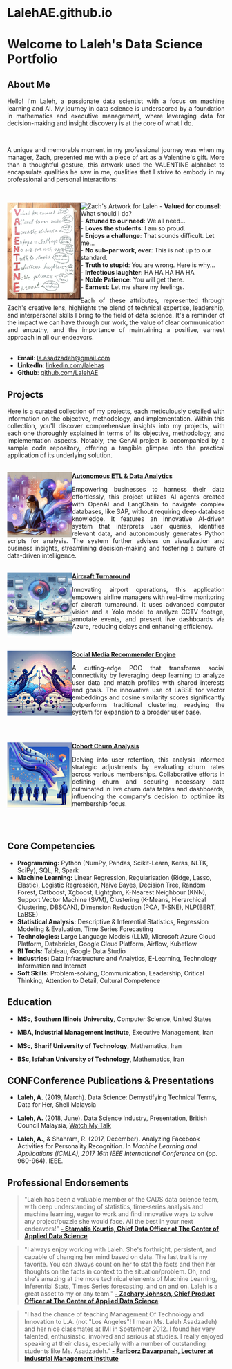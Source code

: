 # LalehAE.github.io

# Welcome to Laleh's Data Science Portfolio

## About Me
<div style="text-align: justify;">

Hello! I'm Laleh, a passionate data scientist with a focus on machine learning and AI. My journey in data science is underscored by a foundation in mathematics and executive management, where leveraging data for decision-making and insight discovery is at the core of what I do.
</div>
<br>

<div style="text-align: justify;">

A unique and memorable moment in my professional journey was when my manager, Zach, presented me with a piece of art as a Valentine's gift. More than a thoughtful gesture, this artwork used the VALENTINE alphabet to encapsulate qualities he saw in me, qualities that I strive to embody in my professional and personal interactions:
</div>
<br>

<img align="left" width="170" src="images/zach.png">![Zach's Artwork for Laleh](https://www.linkedin.com/posts/lalehas_i-am-truly-thrilled-by-such-a-creative-valuable-activity-6767003037186818048-PEA9?utm_source=share&utm_medium=member_desktop) - **Valued for counsel**: What should I do?<br>- **Attuned to our need**: We all need...<br>- **Loves the students**: I am so proud.<br>- **Enjoys a challenge**: That sounds difficult. Let me...<br>- **No sub-par work, ever**: This is not up to our standard.<br>- **Truth to stupid**: You are wrong. Here is why...<br>- **Infectious laughter**: HA HA HA HA HA<br>- **Noble Patience**: You will get there.<br>- **Earnest**: Let me share my feelings.

<div style="text-align: justify;">
Each of these attributes, represented through Zach's creative lens, highlights the blend of technical expertise, leadership, and interpersonal skills I bring to the field of data science. It's a reminder of the impact we can have through our work, the value of clear communication and empathy, and the importance of maintaining a positive, earnest approach in all our endeavors.
</div>
<br>

- **Email**: [la.asadzadeh@gmail.com](mailto:la.asadzadeh@gmail.com)
- **LinkedIn**: [linkedin.com/lalehas](https://www.linkedin.com/in/lalehas/)
- **Github**: [github.com/LalehAE](https://github.com/LalehAE)

## Projects
<div style="text-align: justify;">
Here is a curated collection of my projects, each meticulously detailed with information on the objective, methodology, and implementation. Within this collection, you'll discover comprehensive insights into my projects, with each one thoroughly explained in terms of its objective, methodology, and implementation aspects. Notably, the GenAI project is accompanied by a sample code repository, offering a tangible glimpse into the practical application of its underlying solution.
</div>
<br>

<img align="left" width="150" height="150" src="images/GenAI.png"> **[Autonomous ETL & Data Analytics](https://LalehAE.github.io/pages/GenAI.html)**
<div style="text-align: justify;">
Empowering businesses to harness their data effortlessly, this project utilizes AI agents created with OpenAI and LangChain to navigate complex databases, like SAP, without requiring deep database knowledge. It features an innovative AI-driven system that interprets user queries, identifies relevant data, and autonomously generates Python scripts for analysis. The system further advises on visualization and business insights, streamlining decision-making and fostering a culture of data-driven intelligence.
</div>
<br>

<img align="left" width="150" height="150" src="images/Aircraft.png"> **[Aircraft Turnaround](https://LalehAE.github.io/pages/Aircraft.html)**
<div style="text-align: justify;">
Innovating airport operations, this application empowers airline managers with real-time monitoring of aircraft turnaround. It uses advanced computer vision and a Yolo model to analyze CCTV footage, annotate events, and present live dashboards via Azure, reducing delays and enhancing efficiency. 
</div>
<br>
<br>


<img align="left" width="150" height="150" src="images/Social.png"> **[Social Media Recommender Engine](https://LalehAE.github.io/pages/Social.html)**
<div style="text-align: justify;">

A cutting-edge POC that transforms social connectivity by leveraging deep learning to analyze user data and match profiles with shared interests and goals. The innovative use of LaBSE for vector embeddings and cosine similarity scores significantly outperforms traditional clustering, readying the system for expansion to a broader user base. 
</div>
<br>
<br>

 <img align="left" width="150" height="150" src="images/Cohort.png"> **[Cohort Churn Analysis](https://LalehAE.github.io/pages/Cohort.html)**
<div style="text-align: justify;">

Delving into user retention, this analysis informed strategic adjustments by evaluating churn rates across various memberships. Collaborative efforts in defining churn and securing necessary data culminated in live churn data tables and dashboards, influencing the company's decision to optimize its membership focus. 
</div>
<br>
<br>

## Core Competencies
- **Programming:** Python (NumPy, Pandas, Scikit-Learn, Keras, NLTK, SciPy), SQL, R, Spark
- **Machine Learning:** Linear Regression, Regularisation (Ridge, Lasso, Elastic), Logistic Regression, Naive Bayes, Decision Tree, Random Forest, Catboost, Xgboost, Lightgbm, K-Nearest Neighbour (KNN), Support Vector Machine (SVM), Clustering (K-Means, Hierarchical Clustering, DBSCAN), Dimension Reduction (PCA, T-SNE), NLP(BERT, LaBSE)
- **Statistical Analysis:** Descriptive & Inferential Statistics, Regression Modeling & Evaluation, Time Series Forecasting
- **Technologies:** Large Language Models (LLM), Microsoft Azure Cloud Platform, Databricks, Google Cloud Platform, Airflow, Kubeflow
- **BI Tools:** Tableau, Google Data Studio
- **Industries:** Data Infrastructure and Analytics, E-Learning, Technology Information and Internet
- **Soft Skills:** Problem-solving, Communication, Leadership, Critical Thinking, Attention to Detail, Cultural Competence

## Education
- **MSc, Southern Illinois University**, Computer Science, United States

- **MBA, Industrial Management Institute**, Executive Management, Iran

- **MSc, Sharif University of Technology**, Mathematics, Iran

- **BSc, Isfahan University of Technology**, Mathematics, Iran

## CONFConference Publications & Presentations
-	**Laleh, A.** (2019, March). Data Science: Demystifying Technical Terms, Data for Her, Shell Malaysia

-	**Laleh, A.** (2018, June). Data Science Industry, Presentation, British Council Malaysia, [Watch My Talk](https://www.youtube.com/watch?v=Tuuv-X8c5ts)

-	**Laleh, A.**, & Shahram, R. (2017, December). Analyzing Facebook Activities for Personality Recognition. In *Machine Learning and Applications (ICMLA), 2017 16th IEEE International Conference* on (pp. 960-964). IEEE.

## Professional Endorsements
> "Laleh has been a valuable member of the CADS data science team, with deep understanding of statistics, time-series analysis and machine learning, eager to work and find innovative ways to solve any project/puzzle she would face. All the best in your next endeavors!"
> [**- Stamatis Kourtis, Chief Data Officer at The Center of Applied Data Science**](https://www.linkedin.com/in/stamatis-kourtis-3624121/)

> "I always enjoy working with Laleh. She's forthright, persistent, and capable of changing her mind based on data. The last trait is my favorite. You can always count on her to stat the facts and then her thoughts on the facts in context to the situation/problem. Oh, and she's amazing at the more technical elements of Machine Learning, Inferential Stats, Times Series forecasting, and on and on. Laleh is a great asset to my or any team."
> [**- Zachary Johnson, Chief Product Officer  at The Center of Applied Data Science**](https://www.linkedin.com/in/zjamesjohnson/)

> "I had the chance of teaching Management Of Technology and Innovation to L.A. (not "Los Angeles"! I mean Ms. Laleh Asadzadeh) and her nice classmates at IMI in Spetember 2012. I found her very talented, enthusiastic, involved and serious at studies. I really enjoyed speaking at their class, especially with a number of outstanding students like Ms. Asadzadeh."
> [**- Fariborz Davarpanah, Lecturer at Industrial Management Institute**](https://www.linkedin.com/in/fariborz-davarpanah-4a9ba536/) 
